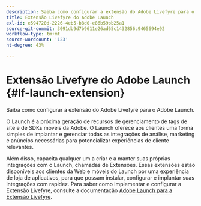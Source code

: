```yaml
---
description: Saiba como configurar a extensão do Adobe Livefyre para o Adobe Launch.
title: Extensão Livefyre do Adobe Launch
exl-id: e594720d-2226-4eb5-b8d0-e86b59bb25a1
source-git-commit: 3091db9d7b9611e26ad65c1432856c9465694e92
workflow-type: tm+mt
source-wordcount: '123'
ht-degree: 43%

---
```


# Extensão Livefyre do Adobe Launch {#lf-launch-extension}

Saiba como configurar a extensão do Adobe Livefyre para o Adobe Launch.

O Launch é a próxima geração de recursos de gerenciamento de tags de site e de SDKs móveis da Adobe. O Launch oferece aos clientes uma forma simples de implantar e gerenciar todas as integrações de análise, marketing e anúncios necessárias para potencializar experiências de cliente relevantes.

Além disso, capacita qualquer um a criar e a manter suas próprias integrações com o Launch, chamadas de Extensões. Essas extensões estão disponíveis aos clientes da Web e móveis do Launch por uma experiência de loja de aplicativos, para que possam instalar, configurar e implantar suas integrações com rapidez. Para saber como implementar e configurar a Extensão Livefyre, consulte a documentação [Adobe Launch para a Extensão Livefyre](/help/using/c-library/launch-extension.md).

